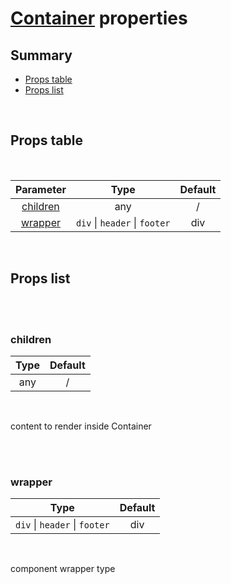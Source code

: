 # [Container](index.md) properties

## Summary

- [Props table](#props-table)
- [Props list](#props-list)

<br>

## Props table

<br>

<!-- prettier-ignore -->
| <div style='text-align:center;margin:auto;'>Parameter</div> | <div style='text-align:center;margin:auto;'>Type</div> | <div style='text-align:center;margin:auto;'>Default</div> |
| ----------------------------------------------------------- | --------------------------------------------------------- | ------------------------------------------------------------- |
| <div style='text-align:center;margin:auto;'>[children](#children)</div> | <div style='text-align:center;margin:auto;'>any</div> | <div style='text-align:center;margin:auto;'>/</div> |
| <div style='text-align:center;margin:auto;'>[wrapper](#wrapper)</div> | <div style='text-align:center;margin:auto;'>`div` &#124; `header` &#124; `footer`</div> | <div style='text-align:center;margin:auto;'>div</div> |

<br>

## Props list

<br>

<br>

### children

<!-- prettier-ignore -->
| <div style='text-align:center;margin:auto;'>Type</div> | <div style='text-align:center;margin:auto;'>Default</div> |
| ---------------------------------------------------------- | --------------------------------------------------------- |
| <div style='text-align:center;margin:auto;'>any</div> | <div style='text-align:center;margin:auto;'>/</div> |

<br>

content to render inside Container

<br>

<br>

### wrapper

<!-- prettier-ignore -->
| <div style='text-align:center;margin:auto;'>Type</div> | <div style='text-align:center;margin:auto;'>Default</div> |
| ---------------------------------------------------------- | --------------------------------------------------------- |
| <div style='text-align:center;margin:auto;'>`div` &#124; `header` &#124; `footer`</div> | <div style='text-align:center;margin:auto;'>div</div> |

<br>

component wrapper type

<br>
